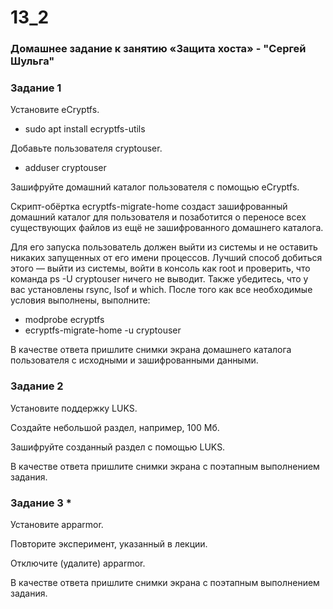 # 13_2
### Домашнее задание к занятию «Защита хоста» - "Сергей Шульга"

### Задание 1

Установите eCryptfs.
 
- sudo apt install ecryptfs-utils

Добавьте пользователя cryptouser.

- adduser cryptouser

Зашифруйте домашний каталог пользователя с помощью eCryptfs.

Скрипт-обёртка ecryptfs-migrate-home создаст зашифрованный домашний каталог для пользователя и позаботится о переносе всех существующих файлов из ещё не зашифрованного домашнего каталога.

Для его запуска пользователь должен выйти из системы и не оставить никаких запущенных от его имени процессов. Лучший способ добиться этого — выйти из системы, войти в консоль как root и проверить, что команда ps -U cryptouser ничего не выводит. Также убедитесь, что у вас установлены rsync, lsof и which. После того как все необходимые условия выполнены, выполните:

- modprobe ecryptfs
- ecryptfs-migrate-home -u cryptouser

В качестве ответа пришлите снимки экрана домашнего каталога пользователя с исходными и зашифрованными данными.

### Задание 2

Установите поддержку LUKS.

Создайте небольшой раздел, например, 100 Мб.

Зашифруйте созданный раздел с помощью LUKS.

В качестве ответа пришлите снимки экрана с поэтапным выполнением задания.

### Задание 3 *

Установите apparmor.

Повторите эксперимент, указанный в лекции.

Отключите (удалите) apparmor.

В качестве ответа пришлите снимки экрана с поэтапным выполнением задания.
